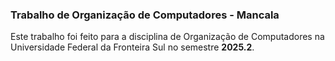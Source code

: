 ### Trabalho de Organização de Computadores - Mancala

Este trabalho foi feito para a disciplina de Organização de Computadores na Universidade Federal da Fronteira Sul no semestre **2025.2**.
